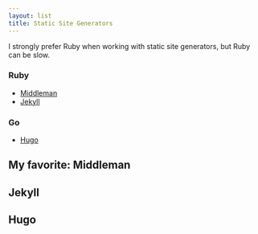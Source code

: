 ```yaml
---
layout: list
title: Static Site Generators
---
```


I strongly prefer Ruby when working with static site generators,
but Ruby can be slow.

### Ruby

- [Middleman](#my-favorite-middleman)
- [Jekyll](#jekyll)

### Go

- [Hugo](#hugo)

## **My favorite: Middleman**

## **Jekyll**

## **Hugo**
